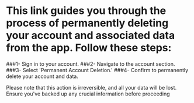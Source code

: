 This link guides you through the process of permanently deleting your account and associated data from the app. Follow these steps:
==============================

###1- Sign in to your account.
###2- Navigate to the account section.
###3- Select 'Permanent Account Deletion.'
###4- Confirm to permanently delete your account and data.

Please note that this action is irreversible, and all your data will be lost. 
Ensure you've backed up any crucial information before proceeding

